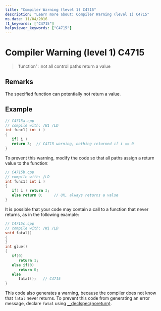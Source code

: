 ```yaml
---
title: "Compiler Warning (level 1) C4715"
description: "Learn more about: Compiler Warning (level 1) C4715"
ms.date: 11/04/2016
f1_keywords: ["C4715"]
helpviewer_keywords: ["C4715"]
---
```

# Compiler Warning (level 1) C4715

> 'function' : not all control paths return a value

## Remarks

The specified function can potentially not return a value.

## Example

```cpp
// C4715a.cpp
// compile with: /W1 /LD
int func1( int i )
{
   if( i )
   return 3;  // C4715 warning, nothing returned if i == 0
}
```

To prevent this warning, modify the code so that all paths assign a return value to the function:

```cpp
// C4715b.cpp
// compile with: /LD
int func1( int i )
{
   if( i ) return 3;
   else return 0;     // OK, always returns a value
}
```

It is possible that your code may contain a call to a function that never returns, as in the following example:

```cpp
// C4715c.cpp
// compile with: /W1 /LD
void fatal()
{
}
int glue()
{
   if(0)
      return 1;
   else if(0)
      return 0;
   else
      fatal();   // C4715
}
```

This code also generates a warning, because the compiler does not know that `fatal` never returns. To prevent this code from generating an error message, declare `fatal` using [__declspec(noreturn)](../../cpp/noreturn.md).
